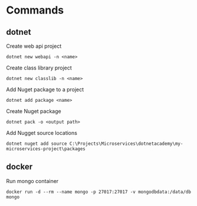 # Commands

## dotnet

Create web api project

`dotnet new webapi -n <name>`

Create class library project

`dotnet new classlib -n <name>`

Add Nuget package to a project

`dotnet add package <name>`

Create Nuget package

`dotnet pack -o <output path>`

Add Nugget source locations

`dotnet nuget add source C:\Projects\Microservices\dotnetacademy\my-microservices-project\packages`

## docker

Run mongo container

`docker run -d --rm --name mongo -p 27017:27017 -v mongodbdata:/data/db mongo`
